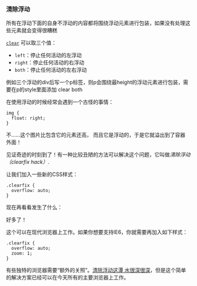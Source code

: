 ### 清除浮动

所有在浮动下面的自身不浮动的内容都将围绕浮动元素进行包装，如果没有处理这些元素就会变得很糟糕

[`clear`](https://developer.mozilla.org/zh-CN/docs/Web/CSS/clear) 可以取三个值：

- `left`：停止任何活动的左浮动
- `right`：停止任何活动的右浮动
- `both`：停止任何活动的左右浮动

例如三个浮动的div后写一个p标签，则p会围绕最height的浮动元素进行包装，需要在p的style里面添加 clear both

在使用浮动的时候经常会遇到一个古怪的事情：

```
img {
  float: right;
}
```

<div>

不......这个图片比包含它的元素还高， 而且它是浮动的，于是它就溢出到了容器外面！

见证奇迹的时刻到了！有一种比较丑陋的方法可以解决这个问题，它叫做*清除浮动（clearfix hack）*.

让我们加入一些新的CSS样式：

```
.clearfix {
  overflow: auto;
}
```

现在再看看发生了什么：

<div class="clearfix">

好多了！

这个可以在现代浏览器上工作。如果你想要支持IE6，你就需要再加入如下样式：

```
.clearfix {
  overflow: auto;
  zoom: 1;
}
```

有些独特的浏览器需要“额外的关照”。[清除浮动这潭 水很深很深](http://stackoverflow.com/questions/211383/which-method-of-clearfix-is-best)，但是这个简单的解决方案已经可以在今天所有的主要浏览器上工作。